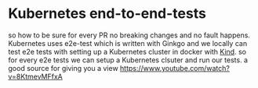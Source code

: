 # Kubernetes end-to-end-tests
so how to be sure for every PR no breaking changes and no fault happens.
Kubernetes uses e2e-test which is written with Ginkgo and we locally can test e2e tests with setting up a Kubernetes cluster in docker with [Kind](https://kind.sigs.k8s.io/docs/user/quick-start/). so for every e2e tests we can setup a Kubernetes clsuter and run our tests. a good source for giving you a view https://www.youtube.com/watch?v=8KtmevMFfxA
